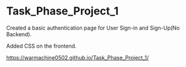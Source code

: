 # Task_Phase_Project_1
Created a basic authentication page for User Sign-in and Sign-Up(No Backend).

Added CSS on the frontend.

https://warmachine0502.github.io/Task_Phase_Project_1/
